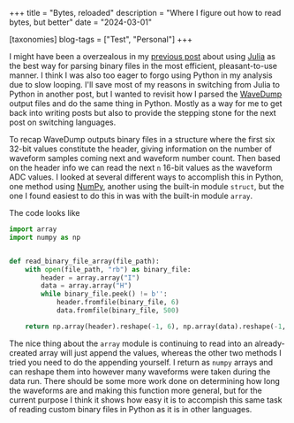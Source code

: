 +++
title = "Bytes, reloaded"
description = "Where I figure out how to read bytes, but better"
date = "2024-03-01"

[taxonomies]
blog-tags = ["Test", "Personal"]
+++

I might have been a overzealous in my [previous post](@/blog/byte.md) 
about using [Julia](www.julialang.org) as the best way
for parsing binary files in the most efficient, pleasant-to-use manner. I think I was
also too eager to forgo using Python in my analysis due to slow looping. I'll save most of
my reasons in switching from Julia to Python in another post, but I wanted to revisit how
I parsed the [WaveDump](https://www.caen.it/products/caen-wavedump/) output files and 
do the same thing in Python. Mostly as a way for me to get back into writing posts
but also to provide the stepping stone for the next post on switching languages.

To recap WaveDump outputs binary files in a structure where the first six 32-bit values
constitute the header, giving information on the number of waveform samples coming next
and waveform number count. Then based on the header info we can read the next `n` 16-bit 
values as the waveform ADC values. I looked at several different ways to accomplish this
in Python, one method using [NumPy](www.numpy.org), another using the built-in module
`struct`, but the one I found easiest to do this in was with the built-in module `array`.

The code looks like

```python
import array
import numpy as np


def read_binary_file_array(file_path):
    with open(file_path, "rb") as binary_file:
        header = array.array("I")
        data = array.array("H")
        while binary_file.peek() != b'':
            header.fromfile(binary_file, 6)
            data.fromfile(binary_file, 500)

    return np.array(header).reshape(-1, 6), np.array(data).reshape(-1, 500)
```

The nice thing about the `array` module is continuing to read into an already-created
array will just append the values, whereas the other two methods I tried you need to do 
the appending yourself. I return as `numpy` arrays and can reshape them into however 
many waveforms were taken during the data run. There should be some more work done on
determining how long the waveforms are and making this function more general, but for the
current purpose I think it shows how easy it is to accompish this same task of reading
custom binary files in Python as it is in other languages.
